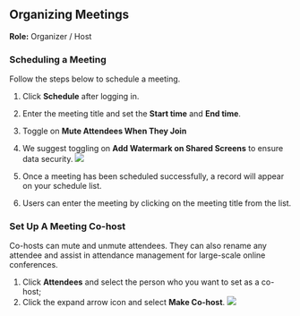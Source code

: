## Organizing Meetings 

**Role:** Organizer / Host

### Scheduling a Meeting

Follow the steps below to schedule a meeting.

1. Click **Schedule** after logging in.

2. Enter the meeting title and set the **Start time** and **End time**.

3. Toggle on **Mute Attendees When They Join**

4. We suggest toggling on **Add Watermark on Shared Screens** to ensure data security.
![](https://main.qcloudimg.com/raw/7ae6cfd86bd6a791cccce5aef93f265b.png)

5. Once a meeting has been scheduled successfully, a record will appear on your schedule list.

6. Users can enter the meeting by clicking on the meeting title from the list.


### Set Up A Meeting Co-host

Co-hosts can mute and unmute attendees. They can also rename any attendee and assist in attendance management for large-scale online conferences.

1. Click **Attendees** and select the person who you want to set as a co-host;
2. Click the expand arrow icon and select **Make Co-host**.
![](https://main.qcloudimg.com/raw/5ef343df9fb2719179e12c15f07621c1.png)




